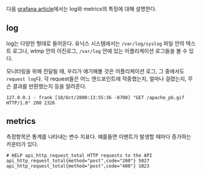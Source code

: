 
다음 [grafana article](https://grafana.com/blog/2016/01/05/logs-and-metrics-and-graphs-oh-my/)에서는 log와 metrics의 특징에 대해 설명한다.
## log

log는 다양한 형태로 들어온다. 유닉스 시스템에서는 `/var/log/syslog` 파일 안의 텍스트 로그나, wtmp 안의 이진로그, `/var/log` 안에 있는 어플리케이션 로그들을 볼 수 있다.

모니터링을 위해 전달될 때, 우리가 얘기해볼 것은 어플리케이션 로그, 그 중에서도 `request log`다.  각 request들은 어느 엔드포인트에 적중했는지, 얼마나 걸렸는지, 무슨 결과를 반환했는지 등을 알려준다.

```
127.0.0.1 - frank [10/Oct/2000:13:55:36 -0700] "GET /apache_pb.gif HTTP/1.0" 200 2326
```

## metrics

측정항목은 통계를 나타내는 변수 지표다. 예를들면 이벤트가 발생할 때마다 증가하는 카운터가 있다.


```
# HELP api_http_request_total HTTP requests to the API
api_http_request_total{method="post",code="200"} 5027
api_http_request_total{method="post",code="400"} 1023
```
